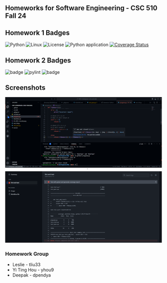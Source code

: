 ## Homeworks for Software Engineering - CSC 510 Fall 24

## Homework 1 Badges
![Python](https://icongr.am/devicon/python-original.svg?size=50&color=currentColor)
![Linux](https://img.shields.io/badge/Linux-FCC624?style=for-the-badge&logo=linux&logoColor=black)
![License](https://img.shields.io/github/license/CSC510-Leslie-Tim-Deepak/HW1.svg)
![Python application](https://github.com/CSC510-Leslie-Tim-Deepak/HW1/actions/workflows/python-app.yml/badge.svg)
[![Coverage Status](https://coveralls.io/repos/github/CSC510-Leslie-Tim-Deepak/HW1/badge.svg?branch=main)](https://coveralls.io/github/CSC510-Leslie-Tim-Deepak/HW1?branch=main)

## Homework 2 Badges
![badge](https://img.shields.io/endpoint?url=https://gist.githubusercontent.com/Captain-Tim/60dbd9748dbf9d0e1fa28a94afa2b482/raw/autopep8.json)
![pylint]()
![badge](https://img.shields.io/endpoint?url=https://gist.githubusercontent.com/Captain-Tim/e08fb0f4d4d2ebffe6c63b3be6f0b21d/raw/test.json)

## Screenshots
![Console](SE_HW1_Console.png)
![Unittest](SE_HW1_Unittest.png)

### Homework Group
- Leslie - tliu33
- Yi Ting Hou - yhou9
- Deepak - dpendya
